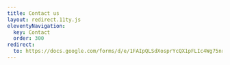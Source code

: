 ```yaml
---
title: Contact us
layout: redirect.11ty.js
eleventyNavigation:
  key: Contact
  order: 300
redirect:
  to: https://docs.google.com/forms/d/e/1FAIpQLSdXosprYcQX1pFLIc4Wg75nr1XZWBFWVY_yduiv0S-97US6yA/viewform?usp=sf_link
---
```


